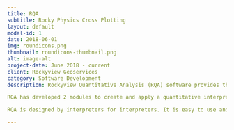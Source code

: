 ```yaml
---
title: RQA
subtitle: Rocky Physics Cross Plotting
layout: default
modal-id: 1
date: 2018-06-01
img: roundicons.png
thumbnail: roundicons-thumbnail.png
alt: image-alt
project-date: June 2018 - current
client: Rockyview Geoservices
category: Software Development
description: Rockyview Quantitative Analysis (RQA) software provides the tools to maximize the interpretation of seismic data using crossplot analysis to create and apply rock physics templates. RQA provides the ability to perform quantitative interpretation on AVO inverted data to gain insights into rock properties and lithology that can not be obtained from analysis based solely on migrated stacked data.

RQA has developed 2 modules to create and apply a quantitative interpretation of inverted data. RQA Well module is used to analyze log curves to understand relationships and create templates for identifying reservoir properties and lithology. RQA Seismic is used to analyze inverted AVO data to create seismic facies based on the templates from RQA Well to create volumes of rock properties or lithologies.

RQA is designed by interpreters for interpreters. It is easy to use and highly interactive. In order to simplify the data management, RQA works closely with Seisware to efficiently access data from your Seisware projects.

---
```


